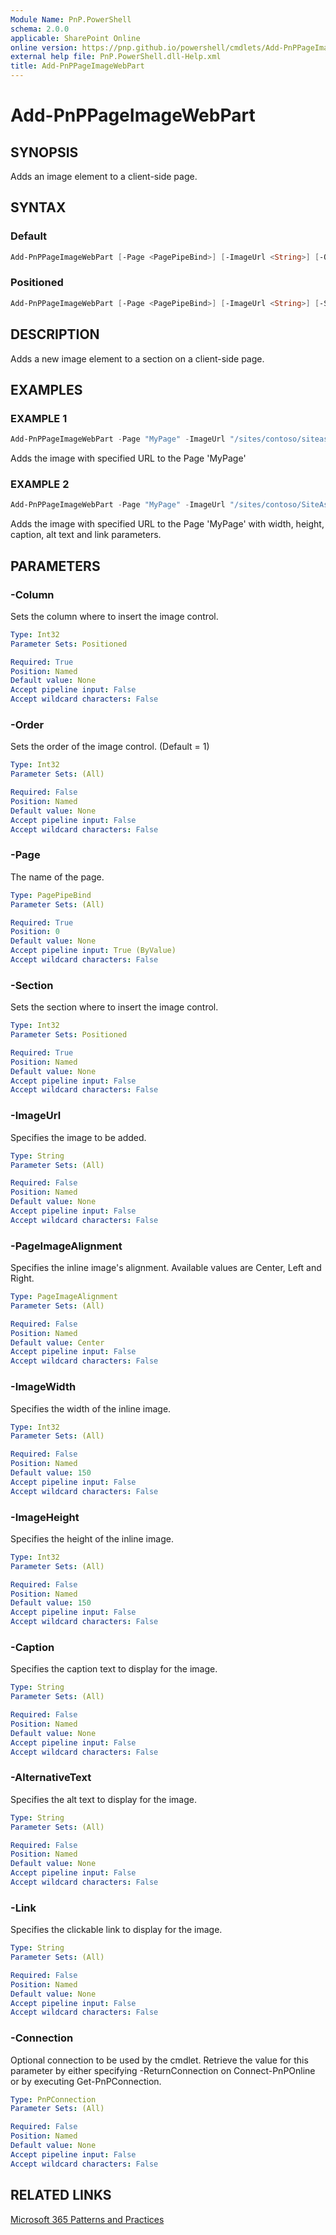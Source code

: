```yaml
---
Module Name: PnP.PowerShell
schema: 2.0.0
applicable: SharePoint Online
online version: https://pnp.github.io/powershell/cmdlets/Add-PnPPageImageWebPart.html
external help file: PnP.PowerShell.dll-Help.xml
title: Add-PnPPageImageWebPart
---
```

  
# Add-PnPPageImageWebPart

## SYNOPSIS
Adds an image element to a client-side page.

## SYNTAX

### Default
```powershell
Add-PnPPageImageWebPart [-Page <PagePipeBind>] [-ImageUrl <String>] [-Order <Int32>] [-ImageUrl <String>] [-PageImageAlignment <PageImageAlignment>] [-ImageWidth <Int32>] [-ImageHeight <Int32>] [-Caption <String>] [-AlternativeText <String>] [-Link <String>] [-Connection <PnPConnection>]
```

### Positioned
```powershell
Add-PnPPageImageWebPart [-Page <PagePipeBind>] [-ImageUrl <String>] [-Section <Int32>] [-Column <Int32>] [-Order <Int32>] [-PageImageAlignment <PageImageAlignment>] [-ImageWidth <Int32>] [-ImageHeight <Int32>] [-Caption <String>] [-AlternativeText <String>] [-Link <String>] [-Connection <PnPConnection>]
```

## DESCRIPTION
Adds a new image element to a section on a client-side page.

## EXAMPLES

### EXAMPLE 1
```powershell
Add-PnPPageImageWebPart -Page "MyPage" -ImageUrl "/sites/contoso/siteassets/test.png"
```

Adds the image with specified URL to the Page 'MyPage'

### EXAMPLE 2
```powershell
Add-PnPPageImageWebPart -Page "MyPage" -ImageUrl "/sites/contoso/SiteAssets/test.png" -ImageWidth 400 -ImageHeight 200 -Caption "Caption text" -AlternativeText "Alt text" -Link "https://pnp.github.io"
```

Adds the image with specified URL to the Page 'MyPage' with width, height, caption, alt text and link parameters.


## PARAMETERS

### -Column
Sets the column where to insert the image control.

```yaml
Type: Int32
Parameter Sets: Positioned

Required: True
Position: Named
Default value: None
Accept pipeline input: False
Accept wildcard characters: False
```

### -Order
Sets the order of the image control. (Default = 1)

```yaml
Type: Int32
Parameter Sets: (All)

Required: False
Position: Named
Default value: None
Accept pipeline input: False
Accept wildcard characters: False
```

### -Page
The name of the page.

```yaml
Type: PagePipeBind
Parameter Sets: (All)

Required: True
Position: 0
Default value: None
Accept pipeline input: True (ByValue)
Accept wildcard characters: False
```

### -Section
Sets the section where to insert the image control.

```yaml
Type: Int32
Parameter Sets: Positioned

Required: True
Position: Named
Default value: None
Accept pipeline input: False
Accept wildcard characters: False
```

### -ImageUrl
Specifies the image to be added.

```yaml
Type: String
Parameter Sets: (All)

Required: False
Position: Named
Default value: None
Accept pipeline input: False
Accept wildcard characters: False
```

### -PageImageAlignment
Specifies the inline image's alignment. Available values are Center, Left and Right.

```yaml
Type: PageImageAlignment
Parameter Sets: (All)

Required: False
Position: Named
Default value: Center
Accept pipeline input: False
Accept wildcard characters: False
```

### -ImageWidth
Specifies the width of the inline image.

```yaml
Type: Int32
Parameter Sets: (All)

Required: False
Position: Named
Default value: 150
Accept pipeline input: False
Accept wildcard characters: False
```

### -ImageHeight
Specifies the height of the inline image.

```yaml
Type: Int32
Parameter Sets: (All)

Required: False
Position: Named
Default value: 150
Accept pipeline input: False
Accept wildcard characters: False
```

### -Caption
Specifies the caption text to display for the image.

```yaml
Type: String
Parameter Sets: (All)

Required: False
Position: Named
Default value: None
Accept pipeline input: False
Accept wildcard characters: False
```

### -AlternativeText
Specifies the alt text to display for the image.

```yaml
Type: String
Parameter Sets: (All)

Required: False
Position: Named
Default value: None
Accept pipeline input: False
Accept wildcard characters: False
```

### -Link
Specifies the clickable link to display for the image.

```yaml
Type: String
Parameter Sets: (All)

Required: False
Position: Named
Default value: None
Accept pipeline input: False
Accept wildcard characters: False
```

### -Connection
Optional connection to be used by the cmdlet. Retrieve the value for this parameter by either specifying -ReturnConnection on Connect-PnPOnline or by executing Get-PnPConnection.

```yaml
Type: PnPConnection
Parameter Sets: (All)

Required: False
Position: Named
Default value: None
Accept pipeline input: False
Accept wildcard characters: False
```

## RELATED LINKS

[Microsoft 365 Patterns and Practices](https://aka.ms/m365pnp)